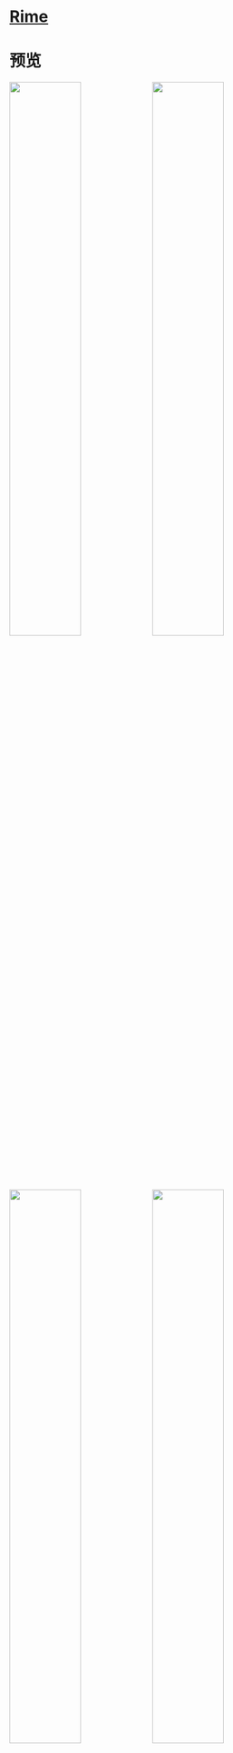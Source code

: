 # [Rime](https://blog.isteed.cc/post/rime-2022/)

# 预览

<img src="https://cdn.isteed.cc/img/rime-2022/p1.png" width="50%" /><img src="https://cdn.isteed.cc/img/rime-2022/p2.png" width="50%" />
<img src="https://cdn.isteed.cc/img/rime-2022/p3.png" width="50%" /><img src="https://cdn.isteed.cc/img/rime-2022/p4.png" width="50%" />
<img src="https://cdn.isteed.cc/img/rime-2022/p5.png" width="50%" />

<img src="https://cdn.isteed.cc/img/rime-2022/f1.png" width="50%" /><img src="https://cdn.isteed.cc/img/rime-2022/f2.png" width="50%" />
<img src="https://cdn.isteed.cc/img/rime-2022/f3.png" width="50%" /><img src="https://cdn.isteed.cc/img/rime-2022/f4.png" width="50%" />

# 使用

安装方法见 [仓库 Wiki](https://github.com/LufsX/rime/wiki/安装输入法方案) 或见 [我的 Rime 配置文件～](https://blog.isteed.cc/post/rime-2022/#安装)

# 特性

- 全拼 + 常见双拼
- 支持常见的模糊音
- 支持 Emoji 输入
- 「朙月拼音」支持按键纠错与容错拼写
- 快捷输入（日期，星期，时间，timestamp）
- 以词定字
- 好看的皮肤～
  - 详见 [仓库 Wiki](<https://github.com/LufsX/rime/wiki/皮肤预览(macOS)>)

---

- macOS 可使用 `Caps_Lock` 切换系统英文输入法
- Windows 默认 `Shift_R` 切换中英文输入（需按照安装说明取消注释）
- 默认四候选项，便于选词
- 按键绑定
  - <kbd>;</kbd>：二选
  - <kbd>'</kbd>：三选
  - <kbd>Tab</kbd> / <kbd>+</kbd>：下一页
  - <kbd>Shift</kbd> + <kbd>Tab</kbd> / <kbd>-</kbd>：上一页
  - <kbd>[</kbd>：选中词组的第一个字
  - <kbd>]</kbd>：选中词组的最后一个字
- 四种候选排序选择
  - 详见 [仓库 Wiki](https://github.com/LufsX/rime/wiki/候选排序)

---

- 词库总大小仅 `7.3MB`
- 极简的 8105 简体字典
- 自带长句模型
- 全简体词库
- THUOCL 词库
- 部分搜狗词库
- 支持自定义词典（自造词）

# 待办

- [x] 更新搜狗词库 Update: 2023-06-29
- [x] 添加深色主题
- [x] 添加 Emoji 支持
- [x] 添加「[同文输入法](https://github.com/osfans/trime)」支持
- [x] 添加模糊拼音支持
- [x] 更好的适配「小狼毫」（Thanks [@luminosara](https://github.com/LufsX/rime/pull/22)
- [x] 更多双拼方案的支持
- [ ] 更好的词库与词频？
- [ ] 更好的适配「同文输入法」
- [ ] 脚本自动部署/更新
- [ ] 已有主题的深色支持
- [ ] 反查支持

欢迎提 ISSUE/PR 哈～（虽然我觉得都没人看

# 感谢/参考

- [BlindingDark/rime-lua-select-character](https://github.com/BlindingDark/rime-lua-select-character)
- [KyleBing/rime-wubi86-jidian](https://github.com/KyleBing/rime-wubi86-jidian/)
- [iDvel/rime-ice](https://github.com/iDvel/rime-ice)
- [lotem/luna_pinyin.custom.yaml](https://gist.github.com/lotem/2320943)
- [placeless/squirrel_config](https://github.com/placeless/squirrel_config)
- [rime/rime-prelude](https://github.com/rime/rime-prelude)
- [rime/squirrel](https://github.com/rime/squirrel)
- [thunlp/THUOCL](https://github.com/thunlp/THUOCL)
- [搜狗词库](https://pinyin.sogou.com/dict/)
